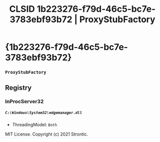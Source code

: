 ﻿---
title: "CLSID 1b223276-f79d-46c5-bc7e-3783ebf93b72 | ProxyStubFactory"
excerpt: What is COM-Object CLSID 1b223276-f79d-46c5-bc7e-3783ebf93b72?
---

# {1b223276-f79d-46c5-bc7e-3783ebf93b72}

### `ProxyStubFactory`

## Registry


### InProcServer32

##### `C:\Windows\System32\edgemanager.dll`
* ThreadingModel: `Both`

MIT License. Copyright (c) 2021 Strontic.


